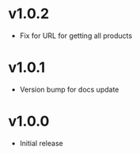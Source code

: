 # v1.0.2

-   Fix for URL for getting all products

# v1.0.1

-   Version bump for docs update

# v1.0.0

-   Initial release
